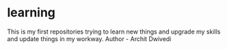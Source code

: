 # learning
This is my first repositories trying to learn new things and upgrade my skills and update things in my workway.
Author - Archit Dwivedi
